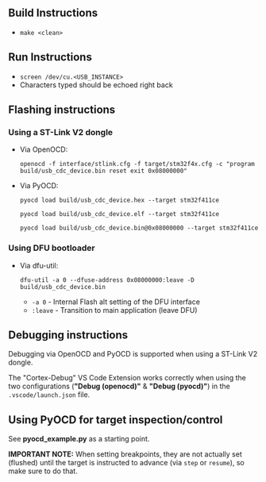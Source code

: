 ## Build Instructions

- `make <clean>`

## Run Instructions

- `screen /dev/cu.<USB_INSTANCE>`
- Characters typed should be echoed right back

## Flashing instructions

### Using a ST-Link V2 dongle

- Via OpenOCD:

   `openocd -f interface/stlink.cfg -f target/stm32f4x.cfg -c "program build/usb_cdc_device.bin reset exit 0x08000000"`

- Via PyOCD:

    `pyocd load build/usb_cdc_device.hex --target stm32f411ce`

    `pyocd load build/usb_cdc_device.elf --target stm32f411ce`

    `pyocd load build/usb_cdc_device.bin@0x08000000 --target stm32f411ce`

### Using DFU bootloader

- Via dfu-util:

    `dfu-util -a 0 --dfuse-address 0x08000000:leave -D build/usb_cdc_device.bin`

    - `-a 0` - Internal Flash alt setting of the DFU interface
    - `:leave` - Transition to main application (leave DFU)


## Debugging instructions

Debugging via OpenOCD and PyOCD is supported when using a ST-Link V2 dongle.

The "Cortex-Debug" VS Code Extension works correctly when using the two configurations (**"Debug (openocd)"** & **"Debug (pyocd)"**) in the `.vscode/launch.json` file.


## Using PyOCD for target inspection/control

See **pyocd_example.py** as a starting point.

**IMPORTANT NOTE:** When setting breakpoints, they are not actually set (flushed) until the target
is instructed to advance (via `step` or `resume`), so make sure to do that.
